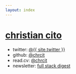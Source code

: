 ```yaml
---
layout: index
---
```


<h1 class="site-title"><a href="{{ site.url }}">christian cito</a></h1>
<ul class="site-list">
  <li class="username"><span>twitter:</span> <a target="_blank" href="https://twitter.com/{{ site.twitter }}">@{{ site.twitter }}</a></li>
  <li class="username"><span>github:</span> <a target="_blank" href="https://github.com/chrcit">@chrcit</a></li>
  <li class="username"><span>read.cv:</span> <a target="_blank" href="https://read.cv/chrcit">@chrcit</a></li>
  <li  class="username"><span>newsletter:&nbsp;</span><a target="_blank" href="https://app.mailbrew.com/chrcit/devs-fh98L5BO4g2T">full stack digest</a></li>
</ul>

